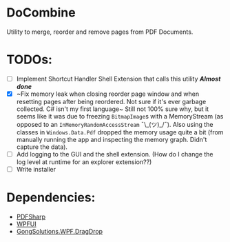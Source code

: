 # DoCombine

Utility to merge, reorder and remove pages from PDF Documents.

# TODOs:
- [ ] Implement Shortcut Handler Shell Extension that calls this utility ***Almost done***
- [x] ~Fix memory leak when closing reorder page window and when resetting pages after being reordered. Not sure if it's ever garbage collected. C# isn't my first language~
      Still not 100% sure why, but it seems like it was due to freezing `BitmapImage`s with a MemoryStream (as opposed to an `InMemoryRandomAccessStream` ¯\\\_(ツ)\_/¯). Also using
      the classes in `Windows.Data.Pdf` dropped the memory usage quite a bit (from manually running the app and inspecting the memory graph. Didn't capture the data).
- [ ] Add logging to the GUI and the shell extension. (How do I change the log level at runtime for an explorer extension??)
- [ ] Write installer

# Dependencies:
- [PDFSharp](https://github.com/empira/PDFsharp)
- [WPFUI](https://github.com/lepoco/wpfui)
- [GongSolutions.WPF.DragDrop](https://github.com/punker76/gong-wpf-dragdrop)
